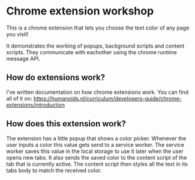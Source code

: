 # Chrome extension workshop
This is a chrome extension that lets you choose the text color of any page you visit!

It demonstrates the working of popups, background scripts and content scripts. They communicate with eachother using the chrome runtime message API.

## How do extensions work?
I've written documentation on how chrome extensions work. 
You can find all of it on: https://humanoids.nl/curriculum/developers-guide/chrome-extensions/introduction

## How does this extension work?
The extension has a little popup that shows a color picker. Whenever the user inputs a color this value gets send to a service worker. The service worker saves this value in the local storage to use it later when the user opens new tabs. It also sends the saved color to the content script of the tab that is currently active. The content script then styles all the text in its tabs body to match the received color.


